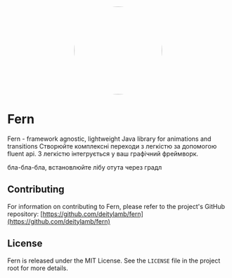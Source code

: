 
<center>

<img src="/fern-white.svg" width="200px" style="border-radius: 200px; display: inline">
</center>


# Fern

Fern - framework agnostic, lightweight Java library for animations and transitions
Створюйте комплексні переходи з легкістю за допомогою fluent api.
З легкістю інтегрується у ваш графічний фреймворк.


бла-бла-бла, встановлюйте лібу отута через градл

## Contributing

For information on contributing to Fern, please refer to the project's GitHub repository: [https://github.com/deitylamb/fern](https://github.com/deitylamb/fern)

## License

Fern is released under the MIT License. See the `LICENSE` file in the project root for more details.